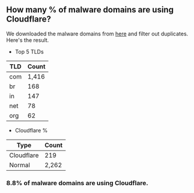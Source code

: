 ## How many % of malware domains are using Cloudflare?


We downloaded the malware domains from [here](https://urlhaus.abuse.ch) and filter out duplicates.
Here's the result.


[//]: # (start replacement)


- Top 5 TLDs

| TLD | Count |
| --- | --- |
| com | 1,416 |
| br | 168 |
| in | 147 |
| net | 78 |
| org | 62 |


- Cloudflare %

| Type | Count |
| --- | --- |
| Cloudflare | 219 |
| Normal | 2,262 |


### 8.8% of malware domains are using Cloudflare.